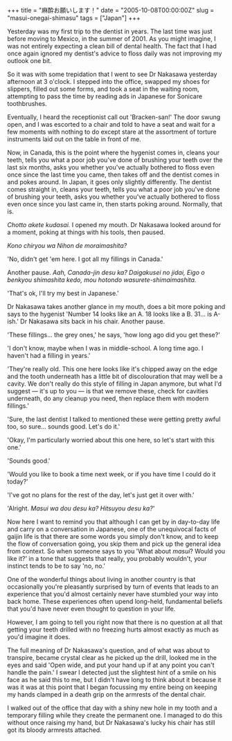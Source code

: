 +++
title = "麻酔お願いします！"
date = "2005-10-08T00:00:00Z"
slug = "masui-onegai-shimasu"
tags = ["Japan"]
+++

Yesterday was my first trip to the dentist in years. The last time was just
before moving to Mexico, in the summer of 2001. As you might imagine, I was not
entirely expecting a clean bill of dental health. The fact that I had once
again ignored my dentist's advice to floss daily was not improving my outlook
one bit.<!--more-->

So it was with some trepidation that I went to see Dr Nakasawa yesterday
afternoon at 3 o'clock. I stepped into the office, swapped my shoes for
slippers, filled out some forms, and took a seat in the waiting room,
attempting to pass the time by reading ads in Japanese for Sonicare
toothbrushes.

Eventually, I heard the receptionist call out 'Bracken-san!' The door swung
open, and I was escorted to a chair and told to have a seat and wait for a few
moments with nothing to do except stare at the assortment of torture
instruments laid out on the table in front of me.

Now, in Canada, this is the point where the hygenist comes in, cleans your
teeth, tells you what a poor job you've done of brushing your teeth over the
last six months, asks you whether you've actually bothered to floss even once
since the last time you came, then takes off and the dentist comes in and pokes
around. In Japan, it goes only slightly differently. The dentist comes straight
in, cleans your teeth, tells you what a poor job you've done of brushing your
teeth, asks you whether you've actually bothered to floss even once since you
last came in, then starts poking around. Normally, that is.

*Chotto akete kudasai.* I opened my mouth. Dr Nakasawa looked around for a
moment, poking at things with his tools, then paused. 

*Kono chiryou wa Nihon de moraimashita?*

'No, didn't get 'em here. I got all my fillings in Canada.' 

Another pause. *Aah, Canada-jin desu ka? Daigakusei no jidai, Eigo o benkyou
shimashita kedo, mou hotondo wasurete-shimaimashita.*

'That's ok, I'll try my best in Japanese.'

Dr Nakasawa takes another glance in my mouth, does a bit more poking and says
to the hygenist 'Number 14 looks like an A. 18 looks like a B. 31... is A-ish.'
Dr Nakasawa sits back in his chair. Another pause. 

'These fillings... the grey ones,' he says, 'how long ago did you get these?'

'I don't know, maybe when I was in middle-school. A long time ago. I haven't
had a filling in years.'

'They're really old. This one here looks like it's chipped away on the edge and
the tooth underneath has a little bit of discolouration that may well be a
cavity. We don't really do this style of filling in Japan anymore, but what I'd
suggest — it's up to you — is that we remove these, check for cavities
underneath, do any cleanup you need, then replace them with modern fillings.'

'Sure, the last dentist I talked to mentioned these were getting pretty awful
too, so sure... sounds good. Let's do it.'

'Okay, I'm particularly worried about this one here, so let's start with this
one.'

'Sounds good.'

'Would you like to book a time next week, or if you have time I could do it
today?'

'I've got no plans for the rest of the day, let's just get it over with.'

'Alright. *Masui wa dou desu ka? Hitsuyou desu ka?*'

Now here I want to remind you that although I can get by in day-to-day life and
carry on a conversation in Japanese, one of the unequivocal facts of gaijin
life is that there are some words you simply don't know, and to keep the flow
of conversation going, you skip them and pick up the general idea from context.
So when someone says to you 'What about *masui*? Would you like it?' in a tone
that suggests that really, you probably wouldn't, your instinct tends to be to
say 'no, no.'

One of the wonderful things about living in another country is that
occasionally you're pleasantly surprised by turn of events that leads to an
experience that you'd almost certainly never have stumbled your way into back
home. These experiences often upend long-held, fundamental beliefs that you'd
have never even thought to question in your life.

However, I am going to tell you right now that there is no question at all that
getting your teeth drilled with no freezing hurts almost exactly as much as
you'd imagine it does.

The full meaning of Dr Nakasawa's question, and of what was about to transpire,
became crystal clear as he picked up the drill, looked me in the eyes and said
'Open wide, and put your hand up if at any point you can't handle the pain.' I
swear I detected just the slightest hint of a smile on his face as he said this
to me, but I didn't have long to think about it because it was it was at this
point that I began focussing my entire being on keeping my hands clamped in a
death grip on the armrests of the dental chair.

I walked out of the office that day with a shiny new hole in my tooth and a
temporary filling while they create the permanent one. I managed to do this
without once raising my hand, but Dr Nakasawa's lucky his chair has still got
its bloody armrests attached.
